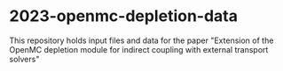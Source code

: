 # 2023-openmc-depletion-data
This repository holds input files and data for the paper "Extension of the OpenMC depletion module for indirect coupling with external transport solvers"
